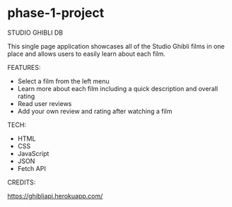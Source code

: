 # phase-1-project

STUDIO GHIBLI DB

This single page application showcases all of the Studio Ghibli films in one place and allows users to easily learn about each film. 

FEATURES:

- Select a film from the left menu
- Learn more about each film including a quick description and overall rating
- Read user reviews
- Add your own review and rating after watching a film 

TECH:

- HTML
- CSS
- JavaScript
- JSON
- Fetch API

CREDITS:

https://ghibliapi.herokuapp.com/
